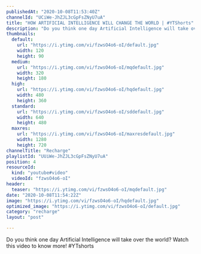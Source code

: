 ```yaml
---
publishedAt: "2020-10-08T11:53:40Z"
channelId: "UCiWe-JhZJL3cGpFsZNyU7uA"
title: "HOW ARTIFICIAL INTELLIGENCE WILL CHANGE THE WORLD | #YTShorts"
description: "Do you think one day Artificial Intelligence will take over the world? \nWatch this video to know more!\n#YTshorts"
thumbnails:
  default:
    url: "https://i.ytimg.com/vi/fzwsO4o6-oI/default.jpg"
    width: 120
    height: 90
  medium:
    url: "https://i.ytimg.com/vi/fzwsO4o6-oI/mqdefault.jpg"
    width: 320
    height: 180
  high:
    url: "https://i.ytimg.com/vi/fzwsO4o6-oI/hqdefault.jpg"
    width: 480
    height: 360
  standard:
    url: "https://i.ytimg.com/vi/fzwsO4o6-oI/sddefault.jpg"
    width: 640
    height: 480
  maxres:
    url: "https://i.ytimg.com/vi/fzwsO4o6-oI/maxresdefault.jpg"
    width: 1280
    height: 720
channelTitle: "Recharge"
playlistId: "UUiWe-JhZJL3cGpFsZNyU7uA"
position: 4
resourceId:
  kind: "youtube#video"
  videoId: "fzwsO4o6-oI"
header:
  teaser: "https://i.ytimg.com/vi/fzwsO4o6-oI/mqdefault.jpg"
date: "2020-10-08T11:54:22Z"
image: "https://i.ytimg.com/vi/fzwsO4o6-oI/hqdefault.jpg"
optimized_image: "https://i.ytimg.com/vi/fzwsO4o6-oI/default.jpg"
category: "recharge"
layout: "post"

---
```

Do you think one day Artificial Intelligence will take over the world? 
Watch this video to know more!
#YTshorts